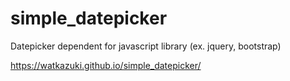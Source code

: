 # simple_datepicker
Datepicker dependent for javascript library (ex. jquery, bootstrap)

https://watkazuki.github.io/simple_datepicker/
